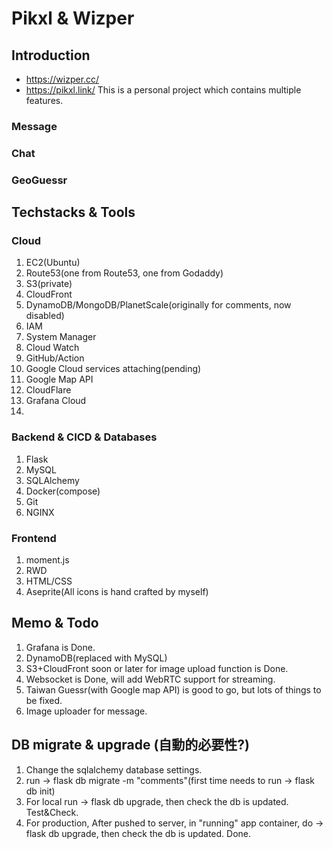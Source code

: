 # Pikxl & Wizper
## Introduction
* https://wizper.cc/
* https://pikxl.link/
This is a personal project which contains multiple features.
### Message

### Chat

### GeoGuessr

## Techstacks & Tools
### Cloud
1. EC2(Ubuntu)
2. Route53(one from Route53, one from Godaddy)
3. S3(private)
4. CloudFront
5. DynamoDB/MongoDB/PlanetScale(originally for comments, now disabled)
6. IAM
7. System Manager
8. Cloud Watch
9. GitHub/Action
10. Google Cloud services attaching(pending)
11. Google Map API
12. CloudFlare
13. Grafana Cloud
14. 

### Backend & CICD & Databases
1. Flask
2. MySQL
3. SQLAlchemy
4. Docker(compose)
5. Git
6. NGINX


### Frontend
1. moment.js
2. RWD
3. HTML/CSS
4. Aseprite(All icons is hand crafted by myself)


## Memo & Todo
1. Grafana is Done.
2. DynamoDB(replaced with MySQL)
3. S3+CloudFront soon or later for image upload function is Done.
4. Websocket is Done, will add WebRTC support for streaming.
5. Taiwan Guessr(with Google map API) is good to go, but lots of things to be fixed.
6. Image uploader for message.


## DB migrate & upgrade (自動的必要性?)
1. Change the sqlalchemy database settings.
2. run -> flask db migrate -m "comments"(first time needs to run -> flask db init)
3. For local run -> flask db upgrade, then check the db is updated. Test&Check.
4. For production, After pushed to server, in "running" app container, do -> flask db upgrade, then check the db is updated. Done.
